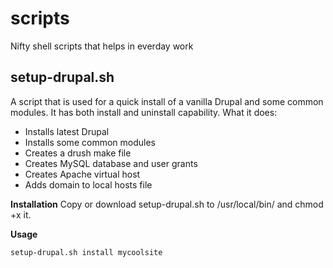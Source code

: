 scripts
=======

Nifty shell scripts that helps in everday work

## setup-drupal.sh
A script that is used for a quick install of a vanilla Drupal and some common modules. It has both install and uninstall capability.
What it does:
* Installs latest Drupal
* Installs some common modules
* Creates a drush make file
* Creates MySQL database and user grants
* Creates Apache virtual host
* Adds domain to local hosts file

**Installation**
Copy or download setup-drupal.sh to /usr/local/bin/ and chmod +x it.

**Usage**
```
setup-drupal.sh install mycoolsite
```
